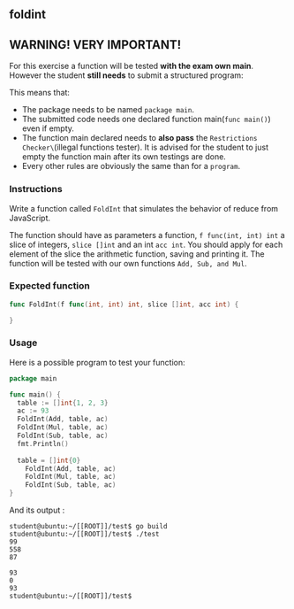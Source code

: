 ## foldint

## **WARNING! VERY IMPORTANT!**

For this exercise a function will be tested **with the exam own main**. However the student **still needs** to submit a structured program:

This means that:

- The package needs to be named `package main`.
- The submitted code needs one declared function main(```func main()```) even if empty.
- The function main declared needs to **also pass** the `Restrictions Checker\`(illegal functions tester). It is advised for the student to just empty the function main after its own testings are done.
- Every other rules are obviously the same than for a `program`.

### Instructions

Write a function called `FoldInt` that simulates the behavior of reduce from JavaScript.

The function should have as parameters a function, `f func(int, int) int` a slice of integers, `slice []int` and an int `acc int`. You should apply for each element of the slice the arithmetic function, saving and printing it. The function will be tested with our own functions `Add, Sub, and Mul`.

### Expected function

```go
func FoldInt(f func(int, int) int, slice []int, acc int) {

}
```

### Usage

Here is a possible program to test your function:

```go
package main

func main() {
  table := []int{1, 2, 3}
  ac := 93
  FoldInt(Add, table, ac)
  FoldInt(Mul, table, ac)
  FoldInt(Sub, table, ac)
  fmt.Println()
  
  table = []int{0}
	FoldInt(Add, table, ac)
	FoldInt(Mul, table, ac)
	FoldInt(Sub, table, ac)
}

```

And its output :

```console
student@ubuntu:~/[[ROOT]]/test$ go build
student@ubuntu:~/[[ROOT]]/test$ ./test
99
558
87

93
0
93
student@ubuntu:~/[[ROOT]]/test$
```
